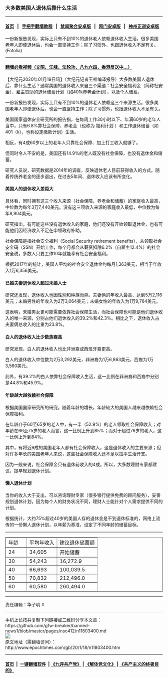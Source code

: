 ### 大多数美国人退休后靠什么生活
------------------------

#### [首页](https://github.com/gfw-breaker/banned-news1/blob/master/README.md) &nbsp;&nbsp;|&nbsp;&nbsp; [手把手翻墙教程](https://github.com/gfw-breaker/guides/wiki) &nbsp;&nbsp;|&nbsp;&nbsp; [禁闻聚合安卓版](https://github.com/gfw-breaker/bn-android) &nbsp;&nbsp;|&nbsp;&nbsp; [网门安卓版](https://github.com/oGate2/oGate) &nbsp;&nbsp;|&nbsp;&nbsp; [神州正道安卓版](https://github.com/SzzdOgate/update) 



<div><img alt="" class="aligncenter wp-post-image" src="http://i.epochtimes.com/assets/uploads/2020/01/1512041525342483-600x400.jpg"/>
<div class="red16 caption">
 一份新报告发现，实际上只有不到10%的退休老人依赖退休收入生活。很多美国老年人即便退休后，也会一直坚持工作；除了习惯外，也跟退休收入不足有关。(Fotolia)
</div>
</div><hr/>

#### [翻墙必看视频（文昭、江峰、法轮功、八九六四、香港反送中...）](http://167.172.214.107/home.html)

<div><p>
 【大纪元2020年01月19日讯】（大纪元记者王祥编译报导）大多数美国人退休后、靠什么生活？通常美国的退休收入来自三个渠道：社会安全福利金（简称社安金）、雇主赞助的退休储蓄计划（如401k养老金计划），以及个人储蓄。
</p>
<p>
 一份新报告发现，实际上只有不到10%的退休老人依赖这三个来源生活。很多美国老年人即便退休后，也会一直坚持工作；除了习惯外，也跟退休收入不足有关。
</p>
<p>
 美国国家退休安全研究所的报告指，在每周工作30小时以下、年满60岁的老年人当中，只有6.8%靠社会保障、养老金（也称为
 <ok href="http://www.epochtimes.com/gb/tag/%E7%A6%8F%E5%88%A9%E8%AE%A1%E5%88%92.html">
  福利计划
 </ok>
 ）和工作退休储蓄（如401（k），也称设定缴款计划）生活。
</p>
<p>
 相反，有4成60岁以上的老年人只靠社会保障、加上打工收入就够了。
</p>
<p>
 但同时令人不安的是，美国还有14.9%的老人既没有社会保障，也没有退休金和储蓄。
</p>
<p>
 研究人员说，研究数据是2014年的调查，反映退休老人目前获得收入的方式。随着传统养老金的逐步退出，在过去5年间、退休收入应该有所变化。
</p>
<h4>
 美国人的退休收入差距大
</h4>
<p>
 具体看，同时拥有这三个收入来源（社会保障、养老金和储蓄）的家庭收入最高，中位数为每年3万7,440美元。没有这三项收入来源的家庭收入最低，中位数为每年8,904美元。
</p>
<p>
 研究指出，有可能这些没有退休收入的家庭，他们还没有开始领取退休金，也有可能他们因经济收入不足在申领政府补助。
</p>
<p>
 社会保障是指社会安全福利（Social Security retirement benefits），从领取社会安全码（SSN）开始工作，每个月都会从薪资扣除6.2%（自雇主12.4%）的社会安全税，多数人只要工作10年就能享有社会安全福利。
</p>
<p>
 根据2017年的统计，美国人平均的社会安全退休金约每月1,363美元，相当于年收入1万6,356美元。
</p>
<h4>
 已婚夫妻退休收入超过未婚人士
</h4>
<p>
 研究还发现，退休收入也因性别和种族而异。夫妻俩的年收入最高、达到5万2,116美元；未婚男性的年收入为2万3,064美元；未婚女性的年收入为1万9,764美元。
</p>
<p>
 这表明，未婚男女更可能需要依靠社会保障生活，而社会保障也可能是他们退休收入的唯一来源，分别占他们退休收入的39.2%和42.3%。相比之下，退休收入占夫妻俩总收入的比重为23.8%。
</p>
<h4>
 白人的退休收入比少数族裔高
</h4>
<p>
 研究发现，白人的退休收入也比非洲裔或西班牙裔更高。
</p>
<p>
 白人的退休收入中位数为2万3,292美元，非洲裔为1万6,863美元，西裔为1万3,560美元。
</p>
<p>
 此外，有39.2%的白人依靠社会保障收入生活，这一比例在非洲裔和西裔中分别是44.8%和45.9%。
</p>
<h4>
 年龄越大越依赖社会保障
</h4>
<p>
 根据美国国家研究所的研究，随着年龄的增长，年龄较大的美国人越来越依赖社会保障福利。
</p>
<p>
 在年龄介于60至65岁的老人中，有一半（52.9%）的老人领取社会保障收入；对年龄在66至75岁的老人而言，这一比例上升到85%；而对于超过76岁的老人，这一比例上升到84%。
</p>
<p>
 其中，有将近9成的美国老年人都有社会保障收入，这是退休收入的主要来源；但对许多年长的美国老年人来说，这些社会保障收入还不足以拉平生活开支。
</p>
<p>
 因为一般来说，社会保障金只有退休前收入的4成。所以，大多数理财专家都建议，提早规划退休计划。
</p>
<h4>
 <span id="i-2">
  <b>
   懒人退休计划
  </b>
 </span>
</h4>
<p>
 当你的收入大于支出，可以咨询理财专家（很多银行提供免费的顾问服务），妥善规划退休计划，因为每个人的财务状况不同，理财人士能针对个人需求提供不同的计划。
</p>
<p>
 根据统计，大约75%超过40岁的美国人存的退休金是不到退休标准的，网络上流传的一份懒人退休计划，以年薪为基准，设定了不同年龄的储蓄目标。
 <b>
  <br/>
 </b>
</p>
<hr/>
<table border="1" cellspacing="0">
 <tbody>
  <tr>
   <td style="min-width: 50px;">
    年龄
   </td>
   <td style="min-width: 50px;">
    平均年收入
   </td>
   <td style="min-width: 50px;">
    建议退休储蓄额
   </td>
  </tr>
  <tr>
   <td style="min-width: 50px;">
    24
   </td>
   <td style="min-width: 50px;">
    34,605
   </td>
   <td style="min-width: 50px;">
    开始储蓄
   </td>
  </tr>
  <tr>
   <td style="min-width: 50px;">
    30
   </td>
   <td style="min-width: 50px;">
    54,243
   </td>
   <td style="min-width: 50px;">
    16,272.9
   </td>
  </tr>
  <tr>
   <td style="min-width: 50px;">
    40
   </td>
   <td style="min-width: 50px;">
    66,693
   </td>
   <td style="min-width: 50px;">
    100,039.5
   </td>
  </tr>
  <tr>
   <td style="min-width: 50px;">
    50
   </td>
   <td style="min-width: 50px;">
    70,832
   </td>
   <td style="min-width: 50px;">
    212,496.0
   </td>
  </tr>
  <tr>
   <td style="min-width: 50px;">
    60
   </td>
   <td style="min-width: 50px;">
    60,580
   </td>
   <td style="min-width: 50px;">
    260,494.0
   </td>
  </tr>
 </tbody>
</table>
<hr/>
<p>
 责任编辑：华子明 #
</p>
</div>
<hr/>
手机上长按并复制下列链接或二维码分享本文章：<br/>
https://github.com/gfw-breaker/banned-news1/blob/master/pages/nsc412/n11803400.md <br/>
<a href='https://github.com/gfw-breaker/banned-news1/blob/master/pages/nsc412/n11803400.md'><img src='https://github.com/gfw-breaker/banned-news1/blob/master/pages/nsc412/n11803400.md.png'/></a> <br/>
原文地址（需翻墙访问）：http://www.epochtimes.com/gb/20/1/18/n11803400.htm


------------------------
#### [首页](https://github.com/gfw-breaker/banned-news1/blob/master/README.md) &nbsp;|&nbsp; [一键翻墙软件](https://github.com/gfw-breaker/nogfw/blob/master/README.md) &nbsp;| [《九评共产党》](https://github.com/gfw-breaker/9ping.md/blob/master/README.md#九评之一评共产党是什么) | [《解体党文化》](https://github.com/gfw-breaker/jtdwh.md/blob/master/README.md) | [《共产主义的终极目的》](https://github.com/gfw-breaker/gczydzjmd.md/blob/master/README.md)


<img src='http://gfw-breaker.win/banned-news/pages/nsc412/n11803400.md' width='0px' height='0px'/>